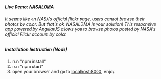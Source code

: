 ##### Live Demo: [NASALOMA](https://nasaloma.000webhostapp.com)

###### It seems like on NASA's official flickr page, users cannot browse their photos by color. But that's ok, NASALOMA is your solution! This responsive app powered by AngularJS allows you to browse photos posted by NASA's official Flickr account by color.

##### Installation Instruction (Node)
1. run "npm install"
2. run "npm start"
3. open your browser and go to [localhost:8000](http://localhost:8000), enjoy.

